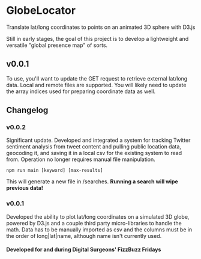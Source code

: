 # GlobeLocator
Translate lat/long coordinates to points on an animated 3D sphere with D3.js

Still in early stages, the goal of this project is to develop a lightweight and versatile "global presence map" of sorts.

## v0.0.1

To use, you'll want to update the GET request to retrieve external lat/long data. Local and remote files are supported. You will likely need to update the array indices used for preparing coordinate data as well.



## Changelog

### v0.0.2

Significant update. Developed and integrated a system for tracking Twitter sentiment analysis from tweet content and pulling public location data, geocoding it, and saving it in a local csv for the existing system to read from. Operation no longer requires manual file manipulation.

```
npm run main [keyword] [max-results]
```

This will generate a new file in /searches. <b>Running a search will wipe previous data!</b>


### v0.0.1

Developed the ability to plot lat/long coordinates on a simulated 3D globe, powered by D3.js and a couple third party micro-libraries to handle the math. Data has to be manually imported as csv and the columns must be in the order of long|lat|name, although name isn't currently used.


#### Developed for and during Digital Surgeons' FizzBuzz Fridays
